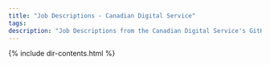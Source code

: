 ```yaml
---
title: "Job Descriptions - Canadian Digital Service"
tags: 
description: "Job Descriptions from the Canadian Digital Service's GitHub repo at https://github.com/cds-snc/digital-canada-ca"
---
```


{% include dir-contents.html %}
